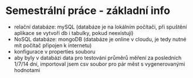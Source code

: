 # Semestrální práce - základní info

- relační databáze: mySQL (databáze je na lokálním počítači, při spuštění aplikace se vytvoří db i tabulky, pokud neexistují)
- NoSQL databáze: mongoDB (databáze je online v cloudu, je tedy nutné mít počítač připojen k internetu)
- konfigurace v properties souboru
- aby byly v databázi data pro testování průměrů měření za posledních 1/7/14 dní, importoval jsem csv soubor pro pár měst s vygenerovanými hodnotami
